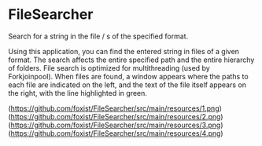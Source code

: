 # FileSearcher

Search for a string in the file / s of the specified format.

Using this application, you can find the entered string in files of a given format. The search affects the entire specified path and the entire hierarchy of folders. File search is optimized for multithreading (used by Forkjoinpool). When files are found, a window appears where the paths to each file are indicated on the left, and the text of the file itself appears on the right, with the line highlighted in green.

(https://github.com/foxist/FileSearcher/src/main/resources/1.png)
(https://github.com/foxist/FileSearcher/src/main/resources/2.png)
(https://github.com/foxist/FileSearcher/src/main/resources/3.png)
(https://github.com/foxist/FileSearcher/src/main/resources/4.png)
